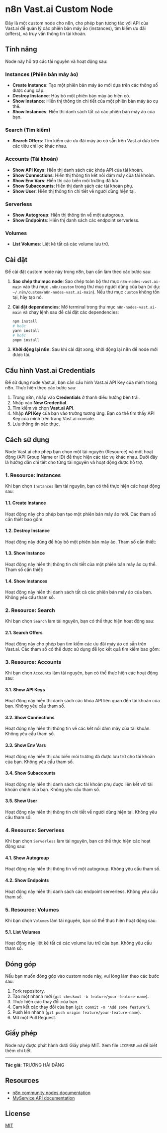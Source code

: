 # n8n Vast.ai Custom Node

Đây là một custom node cho n8n, cho phép bạn tương tác với API của Vast.ai để quản lý các phiên bản máy ảo (instances), tìm kiếm ưu đãi (offers), và truy vấn thông tin tài khoản.

## Tính năng

Node này hỗ trợ các tài nguyên và hoạt động sau:

### Instances (Phiên bản máy ảo)

- **Create Instance**: Tạo một phiên bản máy ảo mới dựa trên các thông số được cung cấp.
- **Destroy Instance**: Hủy bỏ một phiên bản máy ảo hiện có.
- **Show Instance**: Hiển thị thông tin chi tiết của một phiên bản máy ảo cụ thể.
- **Show Instances**: Hiển thị danh sách tất cả các phiên bản máy ảo của bạn.

### Search (Tìm kiếm)

- **Search Offers**: Tìm kiếm các ưu đãi máy ảo có sẵn trên Vast.ai dựa trên các tiêu chí lọc khác nhau.

### Accounts (Tài khoản)

- **Show API Keys**: Hiển thị danh sách các khóa API của tài khoản.
- **Show Connections**: Hiển thị thông tin kết nối đám mây của tài khoản.
- **Show Env Vars**: Hiển thị các biến môi trường đã lưu.
- **Show Subaccounts**: Hiển thị danh sách các tài khoản phụ.
- **Show User**: Hiển thị thông tin chi tiết về người dùng hiện tại.

### Serverless

- **Show Autogroup**: Hiển thị thông tin về một autogroup.
- **Show Endpoints**: Hiển thị danh sách các endpoint serverless.

### Volumes

- **List Volumes**: Liệt kê tất cả các volume lưu trữ.

## Cài đặt

Để cài đặt custom node này trong n8n, bạn cần làm theo các bước sau:

1.  **Sao chép thư mục node**: Sao chép toàn bộ thư mục `n8n-nodes-vast.ai-main` vào thư mục `.n8n/custom` trong thư mục người dùng của bạn (ví dụ: `~/.n8n/custom/n8n-nodes-vast.ai-main`). Nếu thư mục `custom` không tồn tại, hãy tạo nó.

2.  **Cài đặt dependencies**: Mở terminal trong thư mục `n8n-nodes-vast.ai-main` và chạy lệnh sau để cài đặt các dependencies:

    ```bash
    npm install
    # hoặc
    yarn install
    # hoặc
    pnpm install
    ```

3.  **Khởi động lại n8n**: Sau khi cài đặt xong, khởi động lại n8n để node mới được tải.

## Cấu hình Vast.ai Credentials

Để sử dụng node Vast.ai, bạn cần cấu hình Vast.ai API Key của mình trong n8n. Thực hiện theo các bước sau:

1.  Trong n8n, nhấp vào **Credentials** ở thanh điều hướng bên trái.
2.  Nhấp vào **New Credential**.
3.  Tìm kiếm và chọn **Vast.ai API**.
4.  Nhập **API Key** của bạn vào trường tương ứng. Bạn có thể tìm thấy API Key của mình trên trang Vast.ai console.
5.  Lưu thông tin xác thực.

## Cách sử dụng

Node Vast.ai cho phép bạn chọn một tài nguyên (Resource) và một hoạt động (API Group Name or ID) để thực hiện các tác vụ khác nhau. Dưới đây là hướng dẫn chi tiết cho từng tài nguyên và hoạt động được hỗ trợ.

### 1. Resource: Instances

Khi bạn chọn `Instances` làm tài nguyên, bạn có thể thực hiện các hoạt động sau:

#### 1.1. Create Instance

Hoạt động này cho phép bạn tạo một phiên bản máy ảo mới. Các tham số cần thiết bao gồm:

#### 1.2. Destroy Instance

Hoạt động này dùng để hủy bỏ một phiên bản máy ảo. Tham số cần thiết:

#### 1.3. Show Instance

Hoạt động này hiển thị thông tin chi tiết của một phiên bản máy ảo cụ thể. Tham số cần thiết:

#### 1.4. Show Instances

Hoạt động này hiển thị danh sách tất cả các phiên bản máy ảo của bạn. Không yêu cầu tham số.

### 2. Resource: Search

Khi bạn chọn `Search` làm tài nguyên, bạn có thể thực hiện hoạt động sau:

#### 2.1. Search Offers

Hoạt động này cho phép bạn tìm kiếm các ưu đãi máy ảo có sẵn trên Vast.ai. Các tham số có thể được sử dụng để lọc kết quả tìm kiếm bao gồm:

### 3. Resource: Accounts

Khi bạn chọn `Accounts` làm tài nguyên, bạn có thể thực hiện các hoạt động sau:

#### 3.1. Show API Keys

Hoạt động này hiển thị danh sách các khóa API liên quan đến tài khoản của bạn. Không yêu cầu tham số.

#### 3.2. Show Connections

Hoạt động này hiển thị thông tin về các kết nối đám mây của tài khoản. Không yêu cầu tham số.

#### 3.3. Show Env Vars

Hoạt động này hiển thị các biến môi trường đã được lưu trữ cho tài khoản của bạn. Không yêu cầu tham số.

#### 3.4. Show Subaccounts

Hoạt động này hiển thị danh sách các tài khoản phụ được liên kết với tài khoản chính của bạn. Không yêu cầu tham số.

#### 3.5. Show User

Hoạt động này hiển thị thông tin chi tiết về người dùng hiện tại. Không yêu cầu tham số.

### 4. Resource: Serverless

Khi bạn chọn `Serverless` làm tài nguyên, bạn có thể thực hiện các hoạt động sau:

#### 4.1. Show Autogroup

Hoạt động này hiển thị thông tin về một autogroup. Không yêu cầu tham số.

#### 4.2. Show Endpoints

Hoạt động này hiển thị danh sách các endpoint serverless. Không yêu cầu tham số.

### 5. Resource: Volumes

Khi bạn chọn `Volumes` làm tài nguyên, bạn có thể thực hiện hoạt động sau:

#### 5.1. List Volumes

Hoạt động này liệt kê tất cả các volume lưu trữ của bạn. Không yêu cầu tham số.

## Đóng góp

Nếu bạn muốn đóng góp vào custom node này, vui lòng làm theo các bước sau:

1.  Fork repository.
2.  Tạo một nhánh mới (`git checkout -b feature/your-feature-name`).
3.  Thực hiện các thay đổi của bạn.
4.  Cam kết các thay đổi của bạn (`git commit -m 'Add some feature'`).
5.  Push lên nhánh (`git push origin feature/your-feature-name`).
6.  Mở một Pull Request.

## Giấy phép

Node này được phát hành dưới Giấy phép MIT. Xem file `LICENSE.md` để biết thêm chi tiết.

---

**Tác giả:** TRƯƠNG HẢI ĐĂNG

## Resources

- [n8n community nodes documentation](https://docs.n8n.io/integrations/community-nodes/)
- [MyService API documentation](https://docs.myservice.com/api)

## License

[MIT](https://github.com/yourusername/n8n-nodes-myservice/blob/master/LICENSE.md)
